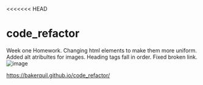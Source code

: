 <<<<<<< HEAD
# code_refactor

Week one Homework.
Changing html elements to make them more uniform. Added alt atribultes for images. Heading tags fall in order. Fixed broken link.
![image](https://user-images.githubusercontent.com/63992745/97214837-0a4aaa80-179a-11eb-816e-515e234e1479.png)

https://bakerquil.github.io/code_refactor/



